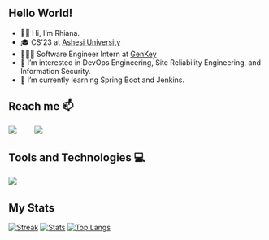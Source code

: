 <link rel="stylesheet" href="https://cdn.jsdelivr.net/gh/devicons/devicon@v2.15.1/devicon.min.css">

## Hello World!
- 👋🏾 Hi, I’m Rhiana.
- 🎓 CS'23 at [Ashesi University](https://www.ashesi.edu.gh)
- 👩🏾‍💻 Software Engineer Intern at [GenKey](https://www.genkey.com/)
- 👀 I’m interested in DevOps Engineering, Site Reliability Engineering, and Information Security.
- 🌱 I’m currently learning Spring Boot and Jenkins.
<!-- - 💞️ I’m looking to collaborate on ... -->
<!-- - 📫 How to reach me ... -->

## Reach me 📫
<a href="https://www.linkedin.com/in/rhianalatifah"><img src="https://skillicons.dev/icons?i=linkedin"/></a>&nbsp;&nbsp;&nbsp;&nbsp;&nbsp;&nbsp;&nbsp;&nbsp;
<a href="https://www.twitter.com/coddessug"><img src="https://skillicons.dev/icons?i=twitter"/></a>&nbsp;&nbsp;&nbsp;&nbsp;&nbsp;&nbsp;&nbsp;&nbsp;

## Tools and Technologies 💻
<img src="https://skillicons.dev/icons?i=python,java,html,css,mysql,git,spring,jenkins"/>&nbsp;&nbsp;&nbsp;&nbsp;&nbsp;&nbsp;&nbsp;&nbsp;

## My Stats
[![Streak](https://github-readme-streak-stats.herokuapp.com/?user=trhiana&theme=algolia)](https://git.io/streak-stats)
[![Stats](https://github-readme-stats.vercel.app/api?username=trhiana&show_icons=true&theme=algolia)](https://github.com/anuraghazra/github-readme-stats)
[![Top Langs](https://github-readme-stats.vercel.app/api/top-langs/?username=trhiana&layout=compact&theme=algolia)](https://github.com/anuraghazra/github-readme-stats)

<!---
trhiana/trhiana is a ✨ special ✨ repository because its `README.md` (this file) appears on your GitHub profile.
You can click the Preview link to take a look at your changes.
--->
